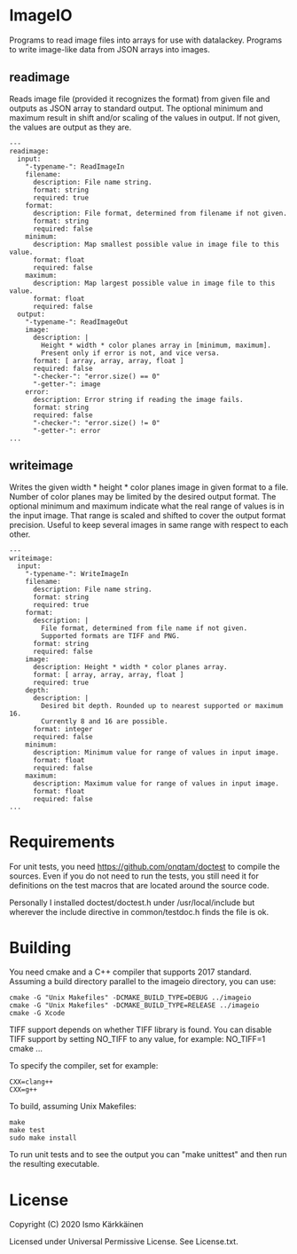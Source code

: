 # ImageIO

Programs to read image files into arrays for use with datalackey. Programs
to write image-like data from JSON arrays into images.

## readimage

Reads image file (provided it recognizes the format) from given file and
outputs as JSON array to standard output. The optional minimum and maximum
result in shift and/or scaling of the values in output. If not given, the
values are output as they are.

```
---
readimage:
  input:
    "-typename-": ReadImageIn
    filename:
      description: File name string.
      format: string
      required: true
    format:
      description: File format, determined from filename if not given.
      format: string
      required: false
    minimum:
      description: Map smallest possible value in image file to this value.
      format: float
      required: false
    maximum:
      description: Map largest possible value in image file to this value.
      format: float
      required: false
  output:
    "-typename-": ReadImageOut
    image:
      description: |
        Height * width * color planes array in [minimum, maximum].
        Present only if error is not, and vice versa.
      format: [ array, array, array, float ]
      required: false
      "-checker-": "error.size() == 0"
      "-getter-": image
    error:
      description: Error string if reading the image fails.
      format: string
      required: false
      "-checker-": "error.size() != 0"
      "-getter-": error
...
```

## writeimage

Writes the given width * height * color planes image in given format to a file.
Number of color planes may be limited by the desired output format. The
optional minimum and maximum indicate what the real range of values is in the
input image. That range is scaled and shifted to cover the output format
precision. Useful to keep several images in same range with respect to each
other.

```
---
writeimage:
  input:
    "-typename-": WriteImageIn
    filename:
      description: File name string.
      format: string
      required: true
    format:
      description: |
        File format, determined from file name if not given.
        Supported formats are TIFF and PNG.
      format: string
      required: false
    image:
      description: Height * width * color planes array.
      format: [ array, array, array, float ]
      required: true
    depth:
      description: |
        Desired bit depth. Rounded up to nearest supported or maximum 16.
        Currently 8 and 16 are possible.
      format: integer
      required: false
    minimum:
      description: Minimum value for range of values in input image.
      format: float
      required: false
    maximum:
      description: Maximum value for range of values in input image.
      format: float
      required: false
...
```

# Requirements

For unit tests, you need https://github.com/onqtam/doctest to compile the
sources. Even if you do not need to run the tests, you still need it for
definitions on the test macros that are located around the source code.

Personally I installed doctest/doctest.h under /usr/local/include but wherever
the include directive in common/testdoc.h finds the file is ok.

# Building

You need cmake and a C++ compiler that supports 2017 standard. Assuming a build
directory parallel to the imageio directory, you can use:

    cmake -G "Unix Makefiles" -DCMAKE_BUILD_TYPE=DEBUG ../imageio
    cmake -G "Unix Makefiles" -DCMAKE_BUILD_TYPE=RELEASE ../imageio
    cmake -G Xcode

TIFF support depends on whether TIFF library is found. You can disable TIFF
support by setting NO_TIFF to any value, for example: NO_TIFF=1 cmake ...

To specify the compiler, set for example:

    CXX=clang++
    CXX=g++

To build, assuming Unix Makefiles:

    make
    make test
    sudo make install

To run unit tests and to see the output you can "make unittest" and then run
the resulting executable.

# License

Copyright (C) 2020 Ismo Kärkkäinen

Licensed under Universal Permissive License. See License.txt.

